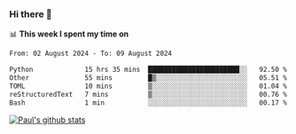 ### Hi there 👋

📊 **This week I spent my time on**
<!--START_SECTION:waka-->

```txt
From: 02 August 2024 - To: 09 August 2024

Python             15 hrs 35 mins  ███████████████████████░░   92.50 %
Other              55 mins         █▒░░░░░░░░░░░░░░░░░░░░░░░   05.51 %
TOML               10 mins         ▒░░░░░░░░░░░░░░░░░░░░░░░░   01.04 %
reStructuredText   7 mins          ▒░░░░░░░░░░░░░░░░░░░░░░░░   00.76 %
Bash               1 min           ░░░░░░░░░░░░░░░░░░░░░░░░░   00.17 %
```

<!--END_SECTION:waka-->


[![Paul's github stats](https://github-readme-stats.vercel.app/api?username=mickeyouyou&theme=dracula&show_icons=true)](https://github.com/anuraghazra/github-readme-stats)
